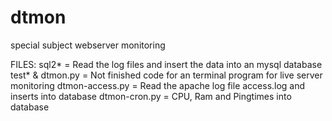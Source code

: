 dtmon
=====

special subject webserver monitoring


FILES:
sql2* = Read the log files and insert the data into an mysql database
test* & dtmon.py = Not finished code for an terminal program for live server monitoring
dtmon-access.py = Read the apache log file access.log and inserts into database
dtmon-cron.py = CPU, Ram and Pingtimes into database
